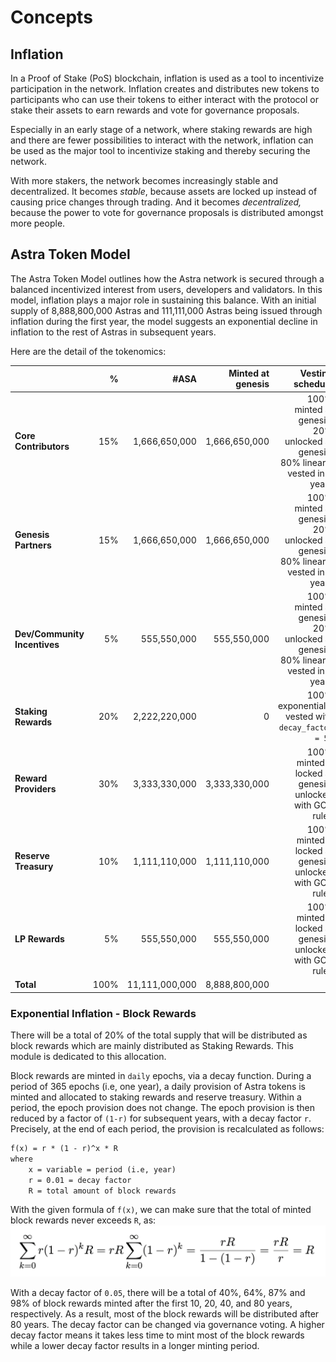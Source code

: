<!--
order: 1
-->

# Concepts

## Inflation

In a Proof of Stake (PoS) blockchain, inflation is used as a tool to incentivize
participation in the network. Inflation creates and distributes new tokens to
participants who can use their tokens to either interact with the protocol or
stake their assets to earn rewards and vote for governance proposals.

Especially in an early stage of a network, where staking rewards are high and
there are fewer possibilities to interact with the network, inflation can be
used as the major tool to incentivize staking and thereby securing the network.

With more stakers, the network becomes increasingly stable and decentralized. It
becomes *stable*, because assets are locked up instead of causing price changes
through trading. And it becomes *decentralized,* because the power to vote for
governance proposals is distributed amongst more people.

## Astra Token Model

The Astra Token Model outlines how the Astra network is secured through a
balanced incentivized interest from users, developers and validators. In this
model, inflation plays a major role in sustaining this balance. With an initial
supply of 8,888,800,000 Astras and 111,111,000 Astras being issued through inflation
during the first year, the model suggests an exponential decline in inflation to
the rest of Astras in subsequent years.

Here are the detail of the tokenomics:


|                              |    % |            #ASA | Minted at genesis |                                                                Vesting schedule |
|:-----------------------------|-----:|----------------:|------------------:|--------------------------------------------------------------------------------:|
| **Core Contributors**        |  15% |   1,666,650,000 |     1,666,650,000 | 100% minted at genesis: 20% unlocked at genesis, 80% linearly vested in 8 years |
| **Genesis Partners**         |  15% |   1,666,650,000 |     1,666,650,000 | 100% minted at genesis: 20% unlocked at genesis, 80% linearly vested in 8 years |
| **Dev/Community Incentives** |   5% |     555,550,000 |       555,550,000 | 100% minted at genesis: 20% unlocked at genesis, 80% linearly vested in 8 years |
| **Staking Rewards**          |  20% |   2,222,220,000 |                 0 |                              100% exponentially vested with `decay_factor = 5%` |
| **Reward Providers**         |  30% |   3,333,330,000 |     3,333,330,000 |                        100% minted & locked at genesis, unlocked with GOV rules |
| **Reserve Treasury**         |  10% |   1,111,110,000 |     1,111,110,000 |                        100% minted & locked at genesis, unlocked with GOV rules |
| **LP Rewards**               |   5% |     555,550,000 |       555,550,000 |                        100% minted & locked at genesis, unlocked with GOV rules |
| **Total**                    | 100% |  11,111,000,000 |     8,888,800,000 |                                                                                 |


### Exponential Inflation - Block Rewards
There will be a total of 20% of the total supply that will be distributed as block rewards which are mainly 
distributed as Staking Rewards. This module is dedicated to this allocation.

Block rewards are minted in `daily` epochs, via a decay function. During a period of 365 epochs (i.e, one year), a
daily provision of Astra tokens is minted and allocated to staking rewards and reserve treasury. Within a period,
the epoch provision does not change. The epoch provision is then reduced by a factor of `(1-r)` for subsequent years, 
with a decay factor `r`. Precisely, at the end of each period, the provision is recalculated as follows:
```latex
f(x) = r * (1 - r)^x * R
where
    x = variable = period (i.e, year)
    r = 0.01 = decay factor
    R = total amount of block rewards
```

With the given formula of `f(x)`, we can make sure that the total of minted block rewards never exceeds `R`, as:
![Total inflation calculation](img/total_inflation.png)

With a decay factor of `0.05`, there will be a total of 40%, 64%, 87% and 98% of block rewards minted after the first 10, 
20, 40, and 80 years,
respectively. As a result, most of the block rewards will be distributed after 80 years. The decay factor can be changed via 
governance voting. A higher decay factor means it takes less time to mint most of the block rewards while a lower
decay factor results in a longer minting period.